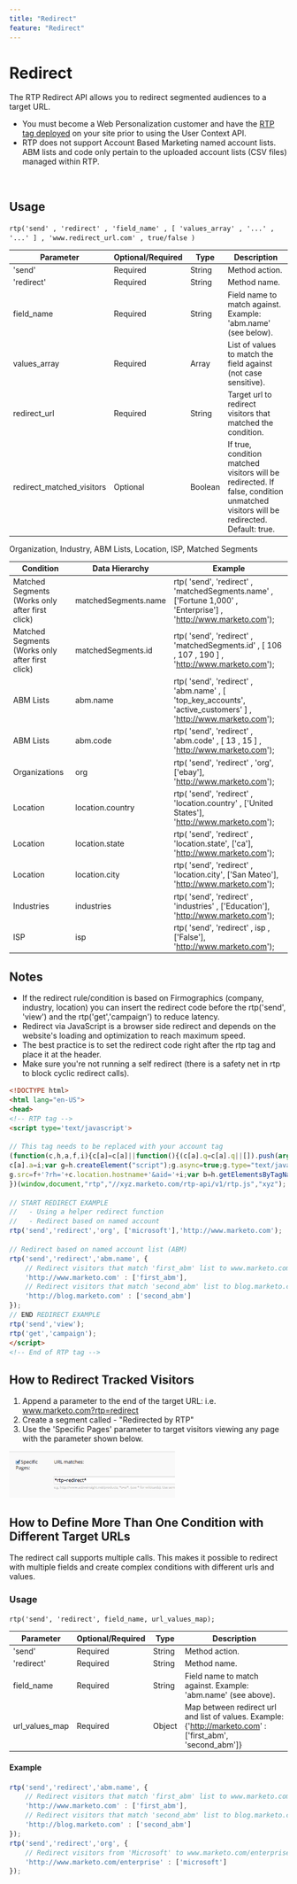 ```yaml
---
title: "Redirect"
feature: "Redirect"
---
```


# Redirect

The RTP Redirect API allows you to redirect segmented audiences to a target URL.

- You must become a Web Personalization customer and have the [RTP tag deployed](https://experienceleague.adobe.com/en/docs/marketo/using/product-docs/web-personalization/rtp-tag-implementation/deploy-the-rtp-javascript) on your site prior to using the User Context API.
- RTP does not support Account Based Marketing named account lists. ABM lists and code only pertain to the uploaded account lists (CSV files) managed within RTP.

 

## Usage

`rtp('send' , 'redirect' , 'field_name' , [ 'values_array' , '...' , '...' ] , 'www.redirect_url.com' , true/false )`

| Parameter                 | Optional/Required | Type    | Description                 |
|---------------------------|-------------------|---------|-----------------------------|
| 'send'                    | Required          | String  | Method action.       |
| 'redirect'                | Required          | String  | Method name.             |
| field_name                | Required          | String  | Field name to match against. Example: 'abm.name' (see below).  |
| values_array              | Required          | Array   | List of values to match the field against (not case sensitive). |
| redirect_url              | Required          | String  | Target url to redirect visitors that matched the condition.    |
| redirect_matched_visitors | Optional          | Boolean | If true, condition matched visitors will be redirected. If false, condition unmatched visitors will be redirected. Default: true. |

Organization, Industry, ABM Lists, Location, ISP, Matched Segments

| Condition          | Data Hierarchy        | Example                   |
|-------------------------------------------------|----------------------|------------------------------------------------------------------------------------------------------------------|
| Matched Segments (Works only after first click) | matchedSegments.name | rtp( 'send', 'redirect' , 'matchedSegments.name' , ['Fortune 1,000' , 'Enterprise'] , 'http://www.marketo.com'); |
| Matched Segments (Works only after first click) | matchedSegments.id   | rtp( 'send', 'redirect' , 'matchedSegments.id' , [ 106 , 107 , 190 ] , 'http://www.marketo.com');                |
| ABM Lists          | abm.name             | rtp( 'send', 'redirect' , 'abm.name' , [ 'top_key_accounts', 'active_customers' ] , 'http://www.marketo.com');   |
| ABM Lists          | abm.code             | rtp( 'send', 'redirect' , 'abm.code' , [ 13 , 15 ] , 'http://www.marketo.com');     |
| Organizations      | org                  | rtp( 'send', 'redirect' , 'org', ['ebay'], 'http://www.marketo.com');               |
| Location           | location.country     | rtp( 'send', 'redirect' , 'location.country' , ['United States'], 'http://www.marketo.com');                     |
| Location           | location.state       | rtp( 'send', 'redirect' , 'location.state', ['ca'], 'http://www.marketo.com');      |
| Location           | location.city        | rtp( 'send', 'redirect' , 'location.city', ['San Mateo'], 'http://www.marketo.com');|
| Industries         | industries           | rtp( 'send', 'redirect' , 'industries' , ['Education'], 'http://www.marketo.com');  |
| ISP                | isp                  | rtp( 'send', 'redirect' , isp , ['False'], 'http://www.marketo.com');               |


## Notes

- If the redirect rule/condition is based on Firmographics (company, industry, location) you can insert the redirect code before the rtp('send', 'view') and the rtp('get','campaign') to reduce latency.
- Redirect via JavaScript is a browser side redirect and depends on the website's loading and optimization to reach maximum speed.
- The best practice is to set the redirect code right after the rtp tag and place it at the header.
- Make sure you're not running a self redirect (there is a safety net in rtp to block cyclic redirect calls).

```html
<!DOCTYPE html>
<html lang="en-US">
<head>
<!-- RTP tag --> 
<script type='text/javascript'>

// This tag needs to be replaced with your account tag
(function(c,h,a,f,i){c[a]=c[a]||function(){(c[a].q=c[a].q||[]).push(arguments)};
c[a].a=i;var g=h.createElement("script");g.async=true;g.type="text/javascript";
g.src=f+'?rh='+c.location.hostname+'&aid='+i;var b=h.getElementsByTagName("script")[0];b.parentNode.insertBefore(g,b);
})(window,document,"rtp","//xyz.marketo.com/rtp-api/v1/rtp.js","xyz");
 
// START REDIRECT EXAMPLE 
//   - Using a helper redirect function
//   - Redirect based on named account
rtp('send','redirect','org', ['microsoft'],'http://www.marketo.com');
 
// Redirect based on named account list (ABM)
rtp('send','redirect','abm.name', {
    // Redirect visitors that match 'first_abm' list to www.marketo.com
    'http://www.marketo.com' : ['first_abm'],
    // Redirect visitors that match 'second_abm' list to blog.marketo.com
    'http://blog.marketo.com' : ['second_abm'] 
});
// END REDIRECT EXAMPLE
rtp('send','view');
rtp('get','campaign');
</script>
<!-- End of RTP tag -->
```

## How to Redirect Tracked Visitors

1. Append a parameter to the end of the target URL: i.e. www.marketo.com?rtp=redirect
1. Create a segment called - "Redirected by RTP"
1. Use the 'Specific Pages' parameter to target visitors viewing any page with the parameter shown below.

![tracking-redirected-vistors](assets/tracking-redirected-vistors.png)

## How to Define More Than One Condition with Different Target URLs

The redirect call supports multiple calls. This makes it possible to redirect with multiple fields and create complex conditions with different urls and values.

### Usage

`rtp('send', 'redirect', field_name, url_values_map);`

| Parameter | Optional/Required | Type | Description |
|---|---|---|---|
| 'send' | Required | String | Method action. |
| 'redirect' | Required | String | Method name. |
| field_name | Required | String | Field name to match against. Example: 'abm.name' (see above). |
| url_values_map | Required | Object | Map between redirect url and list of values. Example:{'http://marketo.com' : ['first_abm', 'second_abm']} |


#### Example

```javascript
rtp('send','redirect','abm.name', {
    // Redirect visitors that match 'first_abm' list to www.marketo.com
    'http://www.marketo.com' : ['first_abm'],
    // Redirect visitors that match 'second_abm' list to blog.marketo.com
    'http://blog.marketo.com' : ['second_abm']
});
rtp('send','redirect','org', {
    // Redirect visitors from 'Microsoft' to www.marketo.com/enterprise
    'http://www.marketo.com/enterprise' : ['microsoft']
});
```
